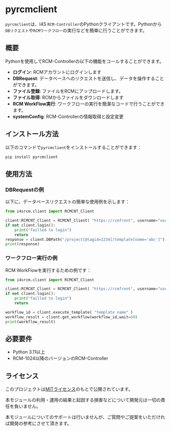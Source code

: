 # pyrcmclient

`pyrcmclient`は、I4S `RCM-Controller`のPythonクライアントです。Pythonから`DBリクエスト`や`RCMワークフロー`の実行などを簡単に行うことができます。

## 概要

Pythonを使用してRCM-Controllerの以下の機能をコールすることができます。

- **ログイン**: RCMアカウントにログインします
- **DBRequest**: データベースへのリクエストを送信し、データを操作することができます。
- **ファイル登録**: ファイルをRCMにアップロードします。
- **ファイル取得**: RCMからファイルをダウンロードします
- **RCM WorkFlow実行**: ワークフローの実行を簡潔なコードで行うことができます。
- **systemConfig**: RCM-Controllerの情報取得と設定変更

## インストール方法

以下のコマンドで`pyrcmclient`をインストールすることができます：

```sh
pip install pyrcmclient
```

## 使用方法

### DBRequestの例

以下に、データベースリクエストの簡単な使用例を示します：

```python
from i4srcm.client import RCMCNT_Client

client:RCMCNT_Client = RCMCNT_Client( "https://rcmfront", username="userName", passwd="passwd" )
if not client.login():
    print("failled to login")
    return
response = client.DBPath("/project[@tagid=1234]/template[name='abc']")
print(response)
```

### ワークフロー実行の例

RCM WorkFlowを実行するための例です：

```python
from i4srcm.client import RCMCNT_Client

client:RCMCNT_Client = RCMCNT_Client( "https://rcmfront", username="userName", passwd="passwd" )
if not client.login():
    print("failled to login")
    return

workflow_id = client.execute_template( "template name" )
workflow_result = client.get_workflow(workflow_id,wait=60)
print(workflow_result)
```

## 必要要件

- Python 3.11以上
- RCM-1024以降のバージョンのRCM-Controller

## ライセンス

このプロジェクトは[MITライセンス](LICENSE.txt)のもとで公開されています。

本モジュールの利用・運用の結果と起因する損害などについて開発元は一切の責任を負いません。

本モジュールについてのサポートは行いませんが、ご質問やご提案をいただければ開発の参考にさせて頂きます。

